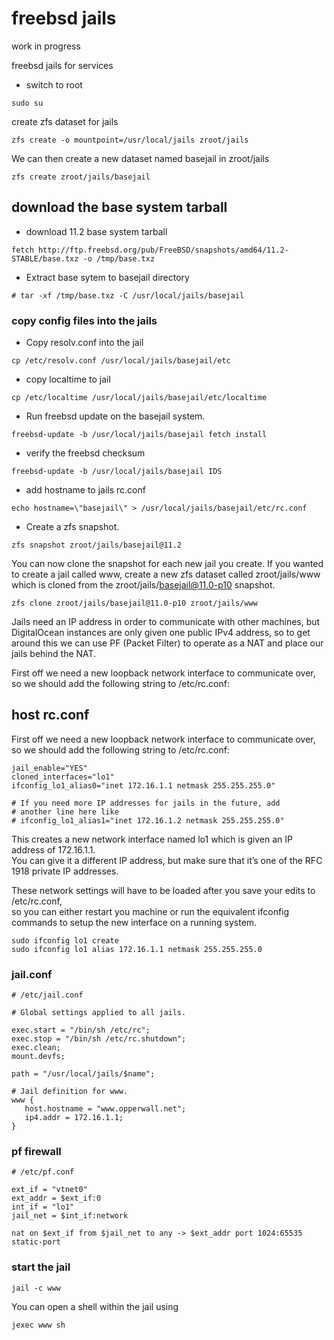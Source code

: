 # freebsd jails

work in progress

freebsd jails for services

* switch to root

```
sudo su
```

create zfs dataset for jails

```
zfs create -o mountpoint=/usr/local/jails zroot/jails
```

We can then create a new dataset named basejail in zroot/jails

```
zfs create zroot/jails/basejail
```

## download the base system tarball

* download 11.2 base system tarball

```
fetch http://ftp.freebsd.org/pub/FreeBSD/snapshots/amd64/11.2-STABLE/base.txz -o /tmp/base.txz
```

* Extract base sytem to basejail directory

```
# tar -xf /tmp/base.txz -C /usr/local/jails/basejail
```

### copy config files into the jails

* Copy resolv.conf into the jail

```
cp /etc/resolv.conf /usr/local/jails/basejail/etc
```

* copy localtime to jail

```
cp /etc/localtime /usr/local/jails/basejail/etc/localtime
```

* Run freebsd update on the basejail system.

```
freebsd-update -b /usr/local/jails/basejail fetch install
```

* verify the freebsd checksum

```
freebsd-update -b /usr/local/jails/basejail IDS
```

* add hostname to jails rc.conf

```
echo hostname=\"basejail\" > /usr/local/jails/basejail/etc/rc.conf
```

* Create a zfs snapshot.

```
zfs snapshot zroot/jails/basejail@11.2
```

You can now clone the snapshot for each new jail you create. If you wanted to create a jail called www, create a new zfs dataset called zroot/jails/www which is cloned from the zroot/jails/basejail@11.0-p10 snapshot.

```
zfs clone zroot/jails/basejail@11.0-p10 zroot/jails/www
```

Jails need an IP address in order to communicate with other machines, but DigitalOcean instances are only given one public IPv4 address, so to get around this we can use PF (Packet Filter) to operate as a NAT and place our jails behind the NAT.

First off we need a new loopback network interface to communicate over, so we should add the following string to /etc/rc.conf:

## host rc.conf

First off we need a new loopback network interface to communicate over, so we should add the following string to /etc/rc.conf:

```
jail_enable="YES"
cloned_interfaces="lo1"
ifconfig_lo1_alias0="inet 172.16.1.1 netmask 255.255.255.0"

# If you need more IP addresses for jails in the future, add
# another line here like
# ifconfig_lo1_alias1="inet 172.16.1.2 netmask 255.255.255.0"
```

This creates a new network interface named lo1 which is given an IP address of 172.16.1.1.  
You can give it a different IP address, but make sure that it’s one of the RFC 1918 private IP addresses.

These network settings will have to be loaded after you save your edits to /etc/rc.conf,  
so you can either restart you machine or run the equivalent ifconfig commands to setup the new interface on a running system.

```
sudo ifconfig lo1 create
sudo ifconfig lo1 alias 172.16.1.1 netmask 255.255.255.0
```

### jail.conf

```
# /etc/jail.conf

# Global settings applied to all jails.

exec.start = "/bin/sh /etc/rc";
exec.stop = "/bin/sh /etc/rc.shutdown";
exec.clean;
mount.devfs;

path = "/usr/local/jails/$name";

# Jail definition for www.
www {
   host.hostname = "www.opperwall.net";
   ip4.addr = 172.16.1.1;
}
```

### pf firewall

```
# /etc/pf.conf

ext_if = "vtnet0"
ext_addr = $ext_if:0
int_if = "lo1"
jail_net = $int_if:network

nat on $ext_if from $jail_net to any -> $ext_addr port 1024:65535 static-port 
```

### start the jail

```
jail -c www
```

You can open a shell within the jail using

```
jexec www sh
```
